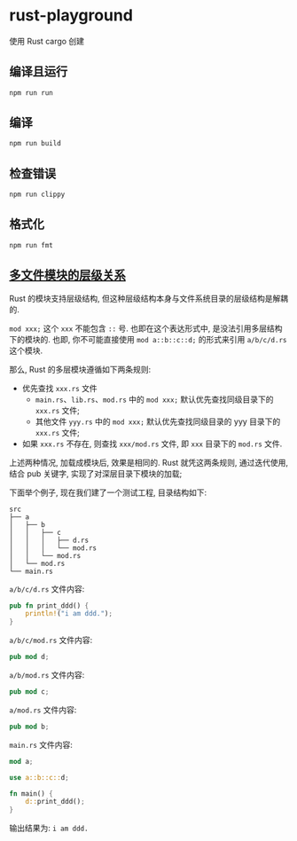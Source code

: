 # rust-playground

使用 Rust cargo 创建

## 编译且运行

```bash
npm run run
```

## 编译

```bash
npm run build
```

## 检查错误

```bash
npm run clippy
```

## 格式化

```bash
npm run fmt
```

## [多文件模块的层级关系](https://wiki.jikexueyuan.com/project/rust-primer/module/module.html)

Rust 的模块支持层级结构, 但这种层级结构本身与文件系统目录的层级结构是解耦的.

`mod xxx;` 这个 `xxx` 不能包含 `::` 号. 也即在这个表达形式中, 是没法引用多层结构下的模块的. 也即, 你不可能直接使用 `mod a::b::c::d;` 的形式来引用 `a/b/c/d.rs` 这个模块.

那么, Rust 的多层模块遵循如下两条规则:

- 优先查找 `xxx.rs` 文件
  - `main.rs`、`lib.rs`、`mod.rs` 中的 `mod xxx;` 默认优先查找同级目录下的 `xxx.rs` 文件;
  - 其他文件 `yyy.rs` 中的 `mod xxx;` 默认优先查找同级目录的 yyy 目录下的 `xxx.rs` 文件;
- 如果 `xxx.rs` 不存在, 则查找 `xxx/mod.rs` 文件, 即 `xxx` 目录下的 `mod.rs` 文件.

上述两种情况, 加载成模块后, 效果是相同的. Rust 就凭这两条规则, 通过迭代使用, 结合 pub 关键字, 实现了对深层目录下模块的加载;

下面举个例子, 现在我们建了一个测试工程, 目录结构如下:

```
src
├── a
│   ├── b
│   │   ├── c
│   │   │   ├── d.rs
│   │   │   └── mod.rs
│   │   └── mod.rs
│   └── mod.rs
└── main.rs
```

`a/b/c/d.rs` 文件内容:

```rust
pub fn print_ddd() {
    println!("i am ddd.");
}
```

`a/b/c/mod.rs` 文件内容:

```rust
pub mod d;
```

`a/b/mod.rs` 文件内容:

```rust
pub mod c;
```

`a/mod.rs` 文件内容:

```rust
pub mod b;
```

`main.rs` 文件内容:

```rust
mod a;

use a::b::c::d;

fn main() {
    d::print_ddd();
}
```

输出结果为: `i am ddd.`
